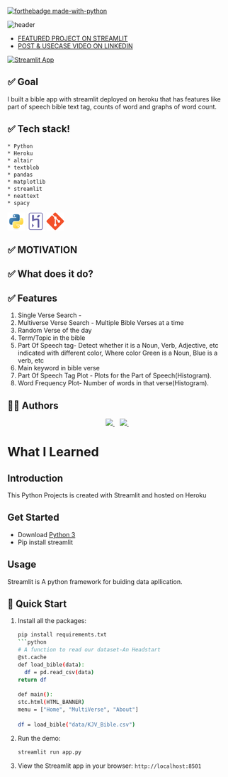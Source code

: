 
[![forthebadge made-with-python](http://ForTheBadge.com/images/badges/made-with-python.svg)](https://www.python.org/)

![header](https://capsule-render.vercel.app/api?type=wave&color=gradient&height=300&section=header&text=Nlp-Bible%20App&fontSize=90)


* [FEATURED PROJECT ON STREAMLIT](https://www.linkedin.com/posts/gift-ojabu_streamlit-nlp-machinelearningsolutions-activity-6769922510034083840-zHUL) 
* [POST & USECASE VIDEO ON LINKEDIN](https://www.linkedin.com/posts/gift-ojabu_webappdevelopment-pythonprogramming-streamlit-activity-6764841612100046849-0Ok3)

  


[![Streamlit App](https://static.streamlit.io/badges/streamlit_badge_black_white.svg)](https://share.streamlit.io/gift-ojeabulu/streamlit-bible-app/main/app.py)






## ✅ Goal
I built a bible app with streamlit deployed on heroku that has features like part of speech bible text tag, counts of word and graphs of word count.


## ✅ Tech stack!
    * Python
    * Heroku
    * altair
    * textblob
    * pandas
    * matplotlib
    * streamlit
    * neattext
    * spacy
    
<code><img height="40" src="https://raw.githubusercontent.com/devicons/devicon/master/icons/python/python-original.svg" title="python"></code>
<code><img height="40" src="https://raw.githubusercontent.com/devicons/devicon/master/icons/heroku/heroku-original.svg" title="heroku"></code>
<code><img height="40" src="https://raw.githubusercontent.com/devicons/devicon/master/icons/git/git-original.svg" title="git"></code>



## ✅ MOTIVATION


## ✅ What does it do? 

## ✅ Features
1. Single Verse Search -
2. Multiverse Verse Search - Multiple Bible Verses at a time
3. Random Verse of the day
4. Term/Topic in the bible
5. Part Of Speech tag- Detect whether it is a Noun, Verb, Adjective, etc
indicated with different color, Where color Green is a Noun, Blue is a verb, etc
6. Main keyword in bible verse
7. Part Of Speech Tag Plot - Plots for the Part of Speech(Histogram).
8. Word Frequency Plot- Number of words in that verse(Histogram).


## 🙋‍♀️ Authors

<p align='center'>
<a href="mailto:giftoscart@gmail.com">
  <img src="https://img.shields.io/badge/email-%23D14836.svg?&style=for-the-badge&logo=gmail&logoColor=white" />
</a>&nbsp;&nbsp;
  <a href="https://www.linkedin.com/posts/gift-ojabu_webappdevelopment-pythonprogramming-streamlit-activity-6764841612100046849-0Ok3">
  <img src="https://img.shields.io/badge/linkedin-%230077B5.svg?&style=for-the-badge&logo=linkedin&logoColor=white" />
</a>&nbsp;&nbsp;


# What I Learned
<ul> 
</ul>




## Introduction

This Python Projects is created with Streamlit and hosted on Heroku 
## Get Started

- Download [Python 3](https://python.org/downloads)
- Pip install streamlit

## Usage

Streamlit is A python framework for buiding data apllication.









## 🚀 Quick Start

1. Install all the packages:
    ```bash
    pip install requirements.txt
    ```python
    # A function to read our dataset-An Headstart
   @st.cache
   def load_bible(data):
      df = pd.read_csv(data)
    return df
    
    def main():
    stc.html(HTML_BANNER)
    menu = ["Home", "MultiVerse", "About"]

    df = load_bible("data/KJV_Bible.csv")
      ```    
2.  Run the demo:
    ```bash
    streamlit run app.py
    ```
3.  View the Streamlit app in your browser: `http://localhost:8501`






